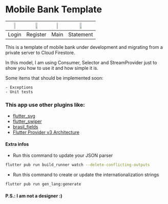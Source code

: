 # Mobile Bank Template

|  <img src='http://wilkeroliveira.cloudapp.net/mwmobile/bank-cards-01.png' width="30%" /> |  <img src='http://wilkeroliveira.cloudapp.net/mwmobile/bank-cards-02.png' width="30%" /> |  <img src='http://wilkeroliveira.cloudapp.net/mwmobile/bank-cards-03.png' width="30%" /> |  <img src='http://wilkeroliveira.cloudapp.net/mwmobile/bank-cards-04.png' width="30%" /> |
| :------------: | :------------: | :------------: | :------------: |
| Login |  Register | Main  | Statement  |


This is a template of mobile bank under development and migrating from a private server to Cloud Firestore.

In this model, I am using Consumer, Selector and StreamProvider just to show you how to use it and how simple it is.

Some items that should be implemented soon:

    - Exceptions
    - Unit tests

### This app use other plugins like:

- [flutter_svg](https://pub.dev/packages/flutter_svg)
- [flutter_swiper](https://pub.dev/packages/flutter_swiper)
- [brasil_fields](https://pub.dev/packages/brasil_fields)
- [Flutter Provider v3 Architecture](https://medium.com/flutter-community/flutter-provider-v3-architecture-using-proxyprovider-for-injection-62cf5c58ea52)


#### Extra infos

* Run this command to update your JSON parser
```sh
flutter pub run build_runner watch --delete-conflicting-outputs
```
* Run this command to create or update the internationalization strings
```sh
flutter pub run gen_lang:generate
```

#### P.S.: I am not a designer :)
